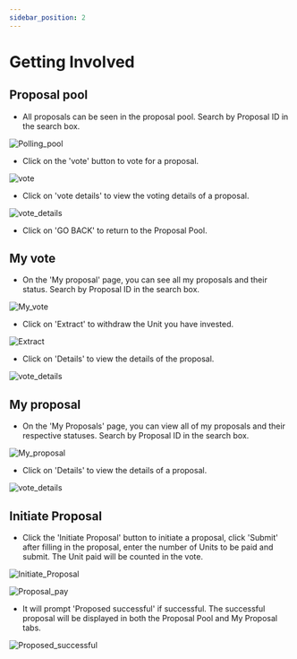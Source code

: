 ```yaml
---
sidebar_position: 2
---
```


# Getting Involved

## Proposal pool

- All proposals can be seen in the proposal pool. Search by Proposal ID in the search box.

![Polling_pool](/img/docs/3.1Polling_pool.png)

- Click on the 'vote' button to vote for a proposal.

![vote](/img/docs/3.1.1vote.png)

- Click on 'vote details' to view the voting details of a proposal.

![vote_details](/img/docs/3.1.2vote_details.png)

- Click on 'GO BACK' to return to the Proposal Pool.

## My vote

- On the 'My proposal' page, you can see all my proposals and their status. Search by Proposal ID in the search box.


![My_vote](/img/docs/3.2.1My_vote.png)

- Click on 'Extract' to withdraw the Unit you have invested.

![Extract](/img/docs/3.2.2Extract.png)

- Click on 'Details' to view the details of the proposal.

![vote_details](/img/docs/3.1.2vote_details.png)

## My proposal

- On the 'My Proposals' page, you can view all of my proposals and their respective statuses. Search by Proposal ID in the search box.

![My_proposal](/img/docs/3.3.1My_proposal.png)

- Click on 'Details' to view the details of a proposal.

![vote_details](/img/docs/3.1.2vote_details.png)

## Initiate Proposal

- Click the 'Initiate Proposal' button to initiate a proposal, click 'Submit' after filling in the proposal, enter the number of Units to be paid and submit. The Unit paid will be counted in the vote.

![Initiate_Proposal](/img/docs/3.3.3Initiate_Proposal.png)

![Proposal_pay](/img/docs/3.3.4Proposal_pay.png)

- It will prompt 'Proposed successful' if successful. The successful proposal will be displayed in both the Proposal Pool and My Proposal tabs.

![Proposed_successful](/img/docs/3.3.5Proposal_successful.png)
